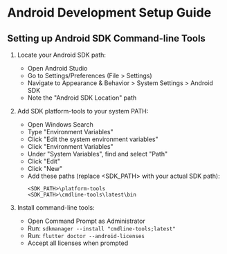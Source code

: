# Android Development Setup Guide

## Setting up Android SDK Command-line Tools

1. Locate your Android SDK path:
   - Open Android Studio
   - Go to Settings/Preferences (File > Settings)
   - Navigate to Appearance & Behavior > System Settings > Android SDK
   - Note the "Android SDK Location" path

2. Add SDK platform-tools to your system PATH:
   - Open Windows Search
   - Type "Environment Variables"
   - Click "Edit the system environment variables"
   - Click "Environment Variables"
   - Under "System Variables", find and select "Path"
   - Click "Edit"
   - Click "New"
   - Add these paths (replace <SDK_PATH> with your actual SDK path):
     ```
     <SDK_PATH>\platform-tools
     <SDK_PATH>\cmdline-tools\latest\bin
     ```

3. Install command-line tools:
   - Open Command Prompt as Administrator
   - Run: `sdkmanager --install "cmdline-tools;latest"`
   - Run: `flutter doctor --android-licenses`
   - Accept all licenses when prompted 